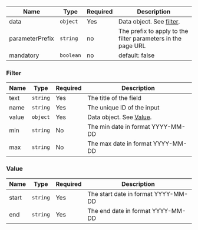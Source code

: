 | Name            | Type     | Required | Description                                                    |
| --------------- | -------- | -------- | -------------------------------------------------------------- |
| data            | `object` | Yes      | Data object. See [filter](#Filter).                            |
| parameterPrefix | `string` | no       | The prefix to apply to the filter parameters in the page URL   |
| mandatory       | `boolean`| no       | default: false   |

### Filter

| Name  | Type   | Required | Description                       |
| ----- | ------ | -------- | --------------------------------- |
| text  | `string` | Yes      | The title of the field            |
| name  | `string` | Yes      | The unique ID of the input        |
| value | `object` | Yes      | Data object. See [Value](#Value). |
| min   | `string` | No       | The min date in format YYYY-MM-DD |
| max   | `string` | No       | The max date in format YYYY-MM-DD |

### Value

| Name  | Type   | Required | Description                         |
| ----- | ------ | -------- | ----------------------------------- |
| start | `string` | Yes      | The start date in format YYYY-MM-DD |
| end   | `string` | Yes      | The end date in format YYYY-MM-DD   |
